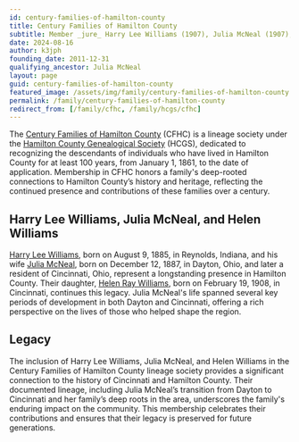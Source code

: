 ```yaml
---
id: century-families-of-hamilton-county
title: Century Families of Hamilton County
subtitle: Member _jure_ Harry Lee Williams (1907), Julia McNeal (1907),<br/>and Helen Williams (1908); member no. 77
date: 2024-08-16
author: k3jph
founding_date: 2011-12-31
qualifying_ancestor: Julia McNeal
layout: page
guid: century-families-of-hamilton-county
featured_image: /assets/img/family/century-families-of-hamilton-county.webp
permalink: /family/century-families-of-hamilton-county
redirect_from: [/family/cfhc, /family/hcgs/cfhc]
---
```


The [Century Families of Hamilton County](https://hcgsohio.org/cpage.php?pt=102) (CFHC) is a lineage society
under the [Hamilton County Genealogical Society](https://hcgsohio.org/) (HCGS), dedicated to
recognizing the descendants of individuals who have lived in Hamilton
County for at least 100 years, from January 1, 1861, to the date of
application. Membership in CFHC honors a family's deep-rooted
connections to Hamilton County’s history and heritage, reflecting the
continued presence and contributions of these families over a century.

## Harry Lee Williams, Julia McNeal, and Helen Williams

[Harry Lee Williams](https://www.wikitree.com/wiki/Williams-143061),
born on August 9, 1885, in Reynolds, Indiana, and his wife [Julia
McNeal](https://www.wikitree.com/wiki/McNeal-1393), born on December 12,
1887, in Dayton, Ohio, and later a resident of Cincinnati, Ohio,
represent a longstanding presence in Hamilton County. Their daughter,
[Helen Ray Williams](https://www.wikitree.com/wiki/Williams-143058),
born on February 19, 1908, in Cincinnati, continues this legacy. Julia
McNeal's life spanned several key periods of development in both Dayton
and Cincinnati, offering a rich perspective on the lives of those who
helped shape the region.

## Legacy

The inclusion of Harry Lee Williams, Julia McNeal, and Helen Williams in
the Century Families of Hamilton County lineage society provides a
significant connection to the history of Cincinnati and Hamilton County.
Their documented lineage, including Julia McNeal’s transition from
Dayton to Cincinnati and her family’s deep roots in the area,
underscores the family's enduring impact on the community. This
membership celebrates their contributions and ensures that their legacy
is preserved for future generations. 
